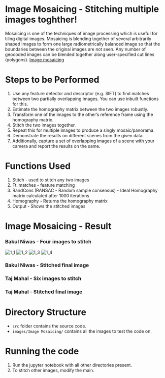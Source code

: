 # Image Mosaicing - Stitching multiple images toghther!

Mosaicing is one of the techniques of image processing which is useful for tiling digital images. Mosaicing is blending together of several arbitrarily shaped images to form one large radiometrically balanced image so that the boundaries between the original images are not seen. Any number of geocoded images can be blended together along user-specified cut lines (polygons). [Image mosaicing](https://ieeexplore.ieee.org/document/702214)

# Steps to be Performed
1. Use any feature detector and descriptor (e.g. SIFT) to find matches between two partially overlapping images. You can use inbuilt functions for this.
2. Estimate the homography matrix between the two images robustly.
3. Transform one of the images to the other’s reference frame using the homography matrix.
4. Stitch the two images together.
5. Repeat this for multiple images to produce a singly mosaic/panorama.
6. Demonstrate the results on different scenes from the given data.
7. Additionally, capture a set of overlapping images of a scene with your camera and report the results on the same.

# Functions Used
1. Stitch - used to stitch any two images
2. Ft_matches - feature matching
3. RandCons (RANSAC - Random sample consensus) - Ideal Homography matrix calculated after 1000 iterations
4. Homography - Returns the homography matrix
5. Output - Shows the stitched images

# Image Mosaicing - Result

### Bakul Niwas - Four images to stitch
![1_1](https://user-images.githubusercontent.com/44245211/137888046-549ea5dd-1fad-4879-8f2d-7ffa4bf52e30.jpg)
![1_2](https://user-images.githubusercontent.com/44245211/137888053-96b94447-74ca-414d-a4c0-4a9939020255.jpg)
![1_3](https://user-images.githubusercontent.com/44245211/137888058-667aacff-880b-41c4-8ef8-df81ee9d7bd0.jpg)
![1_4](https://user-images.githubusercontent.com/44245211/137888061-8c832609-d43e-4998-ac35-deba5c8a7c08.jpg)
### Bakul Niwas - Stitched final image

### Taj Mahal - Six images to stitch

### Taj Mahal - Stitched final image



# Directory Structure
- ```src``` folder contains the source code. 
- ```images/Image Mosaicing/``` contains all the images to test the code on.
 
# Running the code
1. Run the jupyter notebook with all other directories present.
2. To stitch other images, modify the main.
